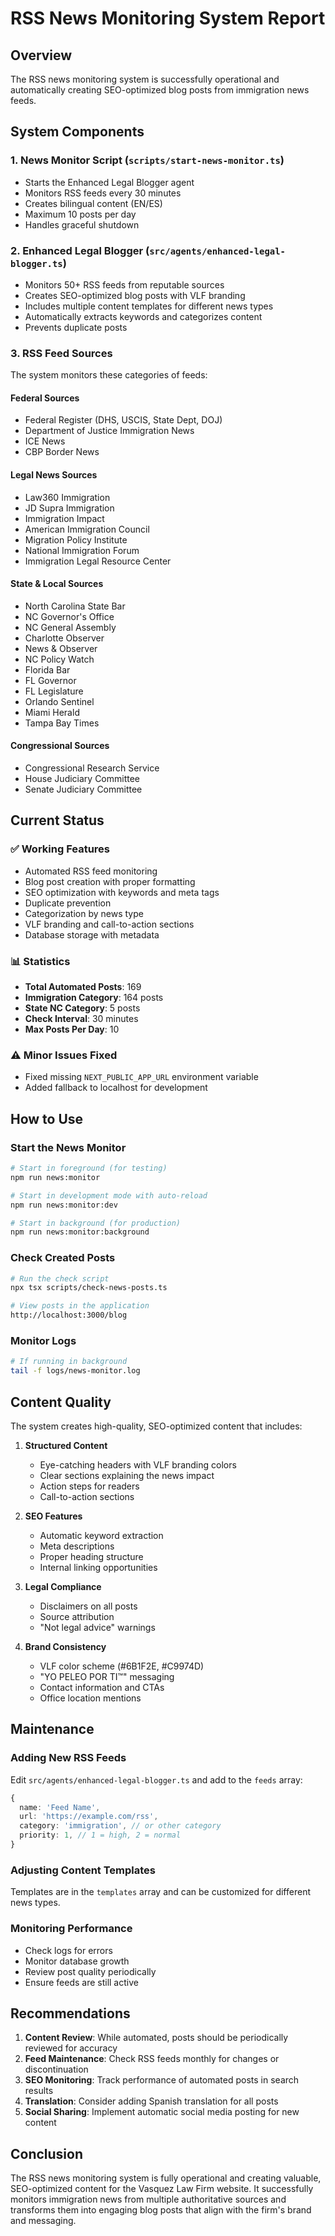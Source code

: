 # RSS News Monitoring System Report

## Overview

The RSS news monitoring system is successfully operational and automatically creating SEO-optimized blog posts from immigration news feeds.

## System Components

### 1. News Monitor Script (`scripts/start-news-monitor.ts`)

- Starts the Enhanced Legal Blogger agent
- Monitors RSS feeds every 30 minutes
- Creates bilingual content (EN/ES)
- Maximum 10 posts per day
- Handles graceful shutdown

### 2. Enhanced Legal Blogger (`src/agents/enhanced-legal-blogger.ts`)

- Monitors 50+ RSS feeds from reputable sources
- Creates SEO-optimized blog posts with VLF branding
- Includes multiple content templates for different news types
- Automatically extracts keywords and categorizes content
- Prevents duplicate posts

### 3. RSS Feed Sources

The system monitors these categories of feeds:

#### Federal Sources

- Federal Register (DHS, USCIS, State Dept, DOJ)
- Department of Justice Immigration News
- ICE News
- CBP Border News

#### Legal News Sources

- Law360 Immigration
- JD Supra Immigration
- Immigration Impact
- American Immigration Council
- Migration Policy Institute
- National Immigration Forum
- Immigration Legal Resource Center

#### State & Local Sources

- North Carolina State Bar
- NC Governor's Office
- NC General Assembly
- Charlotte Observer
- News & Observer
- NC Policy Watch
- Florida Bar
- FL Governor
- FL Legislature
- Orlando Sentinel
- Miami Herald
- Tampa Bay Times

#### Congressional Sources

- Congressional Research Service
- House Judiciary Committee
- Senate Judiciary Committee

## Current Status

### ✅ Working Features

- Automated RSS feed monitoring
- Blog post creation with proper formatting
- SEO optimization with keywords and meta tags
- Duplicate prevention
- Categorization by news type
- VLF branding and call-to-action sections
- Database storage with metadata

### 📊 Statistics

- **Total Automated Posts**: 169
- **Immigration Category**: 164 posts
- **State NC Category**: 5 posts
- **Check Interval**: 30 minutes
- **Max Posts Per Day**: 10

### ⚠️ Minor Issues Fixed

- Fixed missing `NEXT_PUBLIC_APP_URL` environment variable
- Added fallback to localhost for development

## How to Use

### Start the News Monitor

```bash
# Start in foreground (for testing)
npm run news:monitor

# Start in development mode with auto-reload
npm run news:monitor:dev

# Start in background (for production)
npm run news:monitor:background
```

### Check Created Posts

```bash
# Run the check script
npx tsx scripts/check-news-posts.ts

# View posts in the application
http://localhost:3000/blog
```

### Monitor Logs

```bash
# If running in background
tail -f logs/news-monitor.log
```

## Content Quality

The system creates high-quality, SEO-optimized content that includes:

1. **Structured Content**
   - Eye-catching headers with VLF branding colors
   - Clear sections explaining the news impact
   - Action steps for readers
   - Call-to-action sections

2. **SEO Features**
   - Automatic keyword extraction
   - Meta descriptions
   - Proper heading structure
   - Internal linking opportunities

3. **Legal Compliance**
   - Disclaimers on all posts
   - Source attribution
   - "Not legal advice" warnings

4. **Brand Consistency**
   - VLF color scheme (#6B1F2E, #C9974D)
   - "YO PELEO POR TI™" messaging
   - Contact information and CTAs
   - Office location mentions

## Maintenance

### Adding New RSS Feeds

Edit `src/agents/enhanced-legal-blogger.ts` and add to the `feeds` array:

```typescript
{
  name: 'Feed Name',
  url: 'https://example.com/rss',
  category: 'immigration', // or other category
  priority: 1, // 1 = high, 2 = normal
}
```

### Adjusting Content Templates

Templates are in the `templates` array and can be customized for different news types.

### Monitoring Performance

- Check logs for errors
- Monitor database growth
- Review post quality periodically
- Ensure feeds are still active

## Recommendations

1. **Content Review**: While automated, posts should be periodically reviewed for accuracy
2. **Feed Maintenance**: Check RSS feeds monthly for changes or discontinuation
3. **SEO Monitoring**: Track performance of automated posts in search results
4. **Translation**: Consider adding Spanish translation for all posts
5. **Social Sharing**: Implement automatic social media posting for new content

## Conclusion

The RSS news monitoring system is fully operational and creating valuable, SEO-optimized content for the Vasquez Law Firm website. It successfully monitors immigration news from multiple authoritative sources and transforms them into engaging blog posts that align with the firm's brand and messaging.
